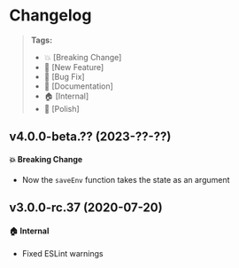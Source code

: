 Changelog
=========

> **Tags:**
> - :boom:       [Breaking Change]
> - :rocket:     [New Feature]
> - :bug:        [Bug Fix]
> - :memo:       [Documentation]
> - :house:      [Internal]
> - :nail_care:  [Polish]

## v4.0.0-beta.?? (2023-??-??)

#### :boom: Breaking Change

* Now the `saveEnv` function takes the state as an argument

## v3.0.0-rc.37 (2020-07-20)

#### :house: Internal

* Fixed ESLint warnings
